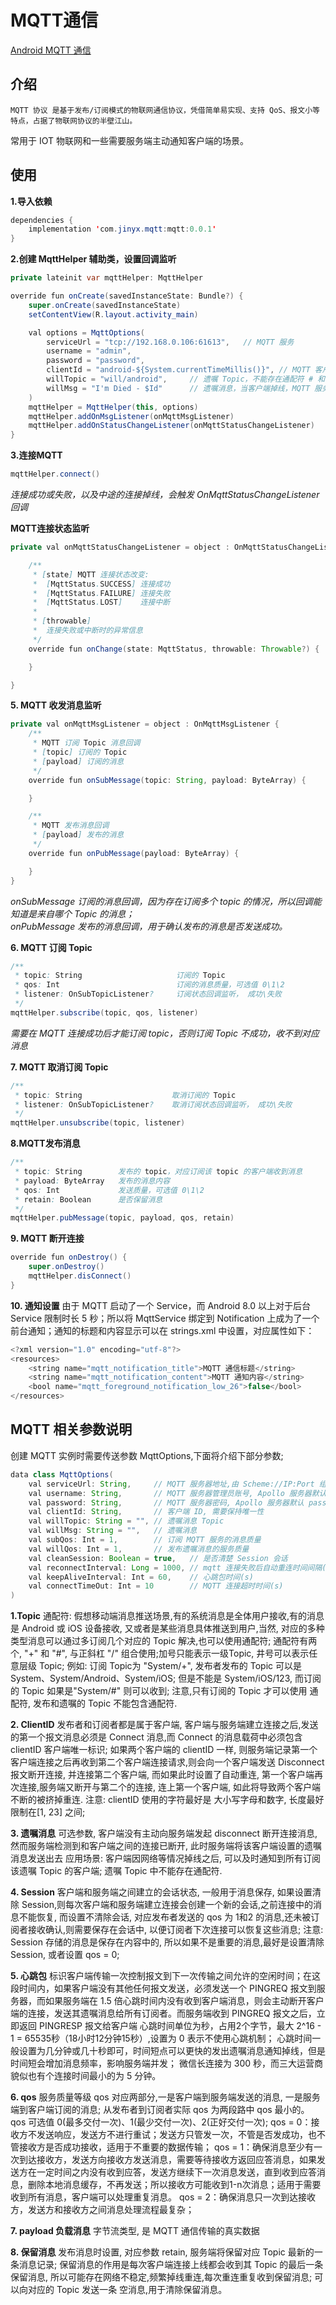 # MQTT通信
[Android MQTT 通信](https://www.jianshu.com/p/f01b59afd96a)

## 介绍
    MQTT 协议 是基于发布/订阅模式的物联网通信协议，凭借简单易实现、支持 QoS、报文小等特点，占据了物联网协议的半壁江山。
常用于 IOT 物联网和一些需要服务端主动通知客户端的场景。

## 使用

**1.导入依赖**
```java
dependencies {
    implementation 'com.jinyx.mqtt:mqtt:0.0.1' 
}
```

**2.创建 MqttHelper 辅助类，设置回调监听**
```java
private lateinit var mqttHelper: MqttHelper

override fun onCreate(savedInstanceState: Bundle?) {
    super.onCreate(savedInstanceState)
    setContentView(R.layout.activity_main)

    val options = MqttOptions(
        serviceUrl = "tcp://192.168.0.106:61613",   // MQTT 服务
        username = "admin",
        password = "password",
        clientId = "android-${System.currentTimeMillis()}", // MQTT 客户端ID， 唯一标识，如果存在多个 MQTT 对象使用同一个 clientId，会导致相互之间不断被挤掉再重连
        willTopic = "will/android",     // 遗嘱 Topic，不能存在通配符 # 和 +，可用于监听对方是否掉线
        willMsg = "I'm Died - $Id"      // 遗嘱消息，当客户端掉线，MQTT 服务发送pingreq包，客户端不回复 pingresp包，MQTT 发送遗嘱消息到 订阅 willTopic 的客户端
    )
    mqttHelper = MqttHelper(this, options)
    mqttHelper.addOnMsgListener(onMqttMsgListener)
    mqttHelper.addOnStatusChangeListener(onMqttStatusChangeListener)
}
```

**3.连接MQTT**
```java
mqttHelper.connect()
```
_连接成功或失败，以及中途的连接掉线，会触发 OnMqttStatusChangeListener 回调_

**MQTT连接状态监听**
```java
private val onMqttStatusChangeListener = object : OnMqttStatusChangeListener {

    /**
     * [state] MQTT 连接状态改变:
     *  [MqttStatus.SUCCESS] 连接成功
     *  [MqttStatus.FAILURE] 连接失败
     *  [MqttStatus.LOST]    连接中断
     *
     * [throwable]
     *  连接失败或中断时的异常信息
     */
    override fun onChange(state: MqttStatus, throwable: Throwable?) {

    }

}
```

**5. MQTT 收发消息监听**
```java
private val onMqttMsgListener = object : OnMqttMsgListener {
    /**
     * MQTT 订阅 Topic 消息回调
     * [topic] 订阅的 Topic
     * [payload] 订阅的消息
     */
    override fun onSubMessage(topic: String, payload: ByteArray) {

    }

    /**
     * MQTT 发布消息回调
     * [payload] 发布的消息
     */
    override fun onPubMessage(payload: ByteArray) {

    }
}
```
*onSubMessage 订阅的消息回调，因为存在订阅多个 topic 的情况，所以回调能知道是来自哪个 Topic 的消息；  
onPubMessage 发布的消息回调，用于确认发布的消息是否发送成功。*

**6. MQTT 订阅 Topic**
```java
/**
 * topic: String                     订阅的 Topic
 * qos: Int                          订阅的消息质量，可选值 0\1\2
 * listener: OnSubTopicListener?     订阅状态回调监听， 成功\失败
 */
mqttHelper.subscribe(topic, qos, listener)
```
*需要在 MQTT 连接成功后才能订阅 topic，否则订阅 Topic 不成功，收不到对应消息*

**7. MQTT 取消订阅 Topic**
```java
/**
 * topic: String                    取消订阅的 Topic
 * listener: OnSubTopicListener?    取消订阅状态回调监听， 成功\失败
 */
mqttHelper.unsubscribe(topic, listener)
```

**8.MQTT发布消息**
```java
/**
 * topic: String        发布的 topic，对应订阅该 topic 的客户端收到消息
 * payload: ByteArray   发布的消息内容
 * qos: Int             发送质量，可选值 0\1\2
 * retain: Boolean      是否保留消息
 */
mqttHelper.pubMessage(topic, payload, qos, retain)
```

**9. MQTT 断开连接**
```java
override fun onDestroy() {
    super.onDestroy()
    mqttHelper.disConnect()
}
```

**10. 通知设置**
由于 MQTT 启动了一个 Service，而 Android 8.0 以上对于后台 Service 限制时长 5 秒；所以将 MqttService 绑定到 Notification 上成为了一个前台通知；通知的标题和内容显示可以在 strings.xml 中设置，对应属性如下：

```java
<?xml version="1.0" encoding="utf-8"?>
<resources>
    <string name="mqtt_notification_title">MQTT 通信标题</string>
    <string name="mqtt_notification_content">MQTT 通知内容</string>
    <bool name="mqtt_foreground_notification_low_26">false</bool>
</resources>
```
## MQTT 相关参数说明

创建 MQTT 实例时需要传送参数 MqttOptions,下面将介绍下部分参数;

```java
data class MqttOptions(
    val serviceUrl: String,     // MQTT 服务器地址,由 Scheme://IP:Port 组成, 例如 tcp://192.168.0.106:61613
    val username: String,       // MQTT 服务器管理员账号, Apollo 服务器默认 admin
    val password: String,       // MQTT 服务器密码, Apollo 服务器默认 password
    val clientId: String,       // 客户端 ID, 需要保持唯一性
    val willTopic: String = "", // 遗嘱消息 Topic
    val willMsg: String = "",   // 遗嘱消息
    val subQos: Int = 1,        // 订阅 MQTT 服务的消息质量
    val willQos: Int = 1,       // 发布遗嘱消息的服务质量
    val cleanSession: Boolean = true,   // 是否清楚 Session 会话
    val reconnectInterval: Long = 1000, // mqtt 连接失败后自动重连时间间隔(ms), 连接中断将立即重连
    val keepAliveInterval: Int = 60,    // 心跳包时间(s)
    val connectTimeOut: Int = 10        // MQTT 连接超时时间(s)
)
```

**1.Topic**
通配符: 假想移动端消息推送场景,有的系统消息是全体用户接收,有的消息是 Android 或 iOS 设备接收, 又或者是某些消息具体推送到用户,当然, 对应的多种类型消息可以通过多订阅几个对应的 Topic 解决,也可以使用通配符;
通配符有两个, "+" 和 "#", 与正斜杠 "/" 组合使用;加号只能表示一级Topic, 井号可以表示任意层级 Topic; 例如: 订阅 Topic为 "System/+", 发布者发布的 Topic 可以是 System、System/Android、System/iOS; 但是不能是 System/iOS/123, 而订阅的 Topic 如果是"System/#" 则可以收到;
注意,只有订阅的 Topic 才可以使用 通配符, 发布和遗嘱的 Topic 不能包含通配符.

**2. ClientID**
发布者和订阅者都是属于客户端, 客户端与服务端建立连接之后,发送的第一个报文消息必须是 Connect 消息,而 Connect 的消息载荷中必须包含 clientID 客户端唯一标识;
如果两个客户端的 clientID 一样, 则服务端记录第一个客户端连接之后再收到第二个客户端连接请求,则会向一个客户端发送 Disconnect 报文断开连接, 并连接第二个客户端, 而如果此时设置了自动重连, 第一个客户端再次连接,服务端又断开与第二个的连接, 连上第一个客户端, 如此将导致两个客户端不断的被挤掉重连.
注意: clientID 使用的字符最好是 大小写字母和数字, 长度最好限制在[1, 23] 之间;

**3. 遗嘱消息**
可选参数, 客户端没有主动向服务端发起 disconnect 断开连接消息,然而服务端检测到和客户端之间的连接已断开, 此时服务端将该客户端设置的遗嘱消息发送出去
应用场景: 客户端因网络等情况掉线之后, 可以及时通知到所有订阅该遗嘱 Topic 的客户端;
遗嘱 Topic 中不能存在通配符.

**4. Session**
   客户端和服务端之间建立的会话状态, 一般用于消息保存, 如果设置清除 Session,则每次客户端和服务端建立连接会创建一个新的会话,之前连接中的消息不能恢复,
   而设置不清除会话, 对应发布者发送的 qos 为 1和2 的消息,还未被订阅者接收确认,则需要保存在会话中, 以便订阅者下次连接可以恢复这些消息;
   注意: Session 存储的消息是保存在内容中的, 所以如果不是重要的消息,最好是设置清除 Session, 或者设置 qos = 0;

**5. 心跳包**
   标识客户端传输一次控制报文到下一次传输之间允许的空闲时间；在这段时间内，如果客户端没有其他任何报文发送，必须发送一个 PINGREQ 报文到服务器，而如果服务端在 1.5 倍心跳时间内没有收到客户端消息，则会主动断开客户端的连接，发送其遗嘱消息给所有订阅者。而服务端收到 PINGREQ 报文之后，立即返回 PINGRESP 报文给客户端
   心跳时间单位为秒，占用2个字节，最大 2^16 - 1 = 65535秒（18小时12分钟15秒）,设置为 0 表示不使用心跳机制； 心跳时间一般设置为几分钟或几十秒即可，时间短点可以更快的发出遗嘱消息通知掉线，但是时间短会增加消息频率，影响服务端并发； 微信长连接为 300 秒，而三大运营商貌似也有个连接时间最小的为 5 分钟。

**6. qos**
   服务质量等级 qos 对应两部分,一是客户端到服务端发送的消息, 一是服务端到客户端订阅的消息; 从发布者到订阅者实际 qos 为两段路中 qos 最小的。
   qos 可选值 0(最多交付一次)、1(最少交付一次)、2(正好交付一次);
   qos = 0：接收方不发送响应，发送方不进行重试；发送方只管发一次，不管是否发成功，也不管接收方是否成功接收，适用于不重要的数据传输；
   qos = 1：确保消息至少有一次到达接收方，发送方向接收方发送消息，需要等待接收方返回应答消息，如果发送方在一定时间之内没有收到应答，发送方继续下一次消息发送，直到收到应答消息，删除本地消息缓存，不再发送；所以接收方可能收到1-n次消息；适用于需要收到所有消息，客户端可以处理重复消息。
   qos = 2：确保消息只一次到达接收方，发送方和接收方之间消息处理流程最复杂；

**7. payload 负载消息**
   字节流类型, 是 MQTT 通信传输的真实数据

**8. 保留消息**
   发布消息时设置, 对应参数 retain, 服务端将保留对应 Topic 最新的一条消息记录; 保留消息的作用是每次客户端连接上线都会收到其 Topic 的最后一条保留消息, 所以可能存在网络不稳定,频繁掉线重连,每次重连重复收到保留消息;
   可以向对应的 Topic 发送一条 空消息,用于清除保留消息。

